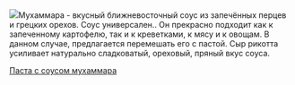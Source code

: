 <!--2025-04-21 21:47:03-->
<div class="yb">
  <div class="rss povarenok"><a href="https://www.povarenok.ru/recipes/show/182549/"><img src="https://www.povarenok.ru/data/cache/2025apr/21/51/3172504_14941-640x480.jpg"></a>Мухаммара - вкусный ближневосточный соус из запечённых перцев и грецких орехов. Соус универсален.. Он прекрасно подходит как к запеченному картофелю, так и к креветками, к мясу и к овощам. В данном случае, предлагается перемешать его с пастой. Сыр рикотта усиливает натурально сладковатый, ореховый, пряный вкус соуса. <p class="titl"><a href="https://www.povarenok.ru/recipes/show/182549/">Паста с соусом мухаммара</a></p></div>
</div>
